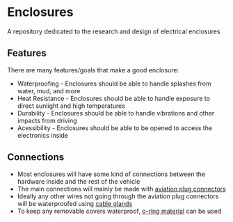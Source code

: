 # Enclosures

A repository dedicated to the research and design of electrical enclosures

## Features

There are many features/goals that make a good enclosure: 

* Waterproofing - Enclosures should be able to handle splashes from water, mud, and more
* Heat Resistance - Enclosures should be able to handle exposure to direct sunlight and high temperatures
* Durability - Enclosures should be able to handle vibrations and other impacts from driving
* Acessibility - Enclosures should be able to be opened to access the electronics inside

## Connections

* Most enclosures will have some kind of connections between the hardware inside and the rest of the vehicle
* The main connections will mainly be made with [aviation plug connectors](https://m.media-amazon.com/images/I/61v8dHQIpRL._AC_UF894,1000_QL80_.jpg)
* Ideally any other wires not going through the aviation plug connectors will be waterproofed using [cable glands](https://www.metalcablegland.com/wp-content/uploads/2019/03/cable-glands-on-waterproof-enclosure.jpg)
* To keep any removable covers waterproof, [o-ring material](https://www.mcmaster.com/12975K32) can be used 

